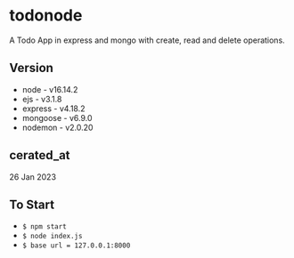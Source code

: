 # todonode

A Todo App in express and mongo with create, read and delete operations.

## Version

- node - v16.14.2
- ejs - v3.1.8
- express - v4.18.2
- mongoose - v6.9.0
- nodemon - v2.0.20

## cerated_at

26 Jan 2023

## To Start

- `$ npm start`
- `$ node index.js`
- `$ base url = 127.0.0.1:8000`
